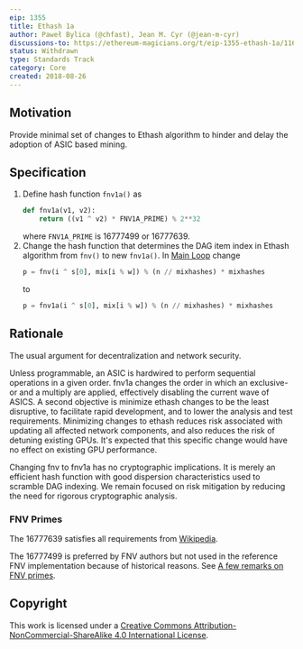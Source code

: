 ```yaml
---
eip: 1355
title: Ethash 1a
author: Paweł Bylica (@chfast), Jean M. Cyr (@jean-m-cyr)
discussions-to: https://ethereum-magicians.org/t/eip-1355-ethash-1a/1167
status: Withdrawn
type: Standards Track
category: Core
created: 2018-08-26
---
```


## Motivation

Provide minimal set of changes to Ethash algorithm to hinder and delay the adoption of ASIC based mining.

## Specification

1. Define hash function `fnv1a()` as
   ```python
   def fnv1a(v1, v2):
       return ((v1 ^ v2) * FNV1A_PRIME) % 2**32
   ```
   where `FNV1A_PRIME` is 16777499 or 16777639.
2. Change the hash function that determines the DAG item index in Ethash algorithm from `fnv()` to new `fnv1a()`. In [Main Loop](https://github.com/ethereum/wiki/wiki/Ethash#main-loop) change
   ```python
   p = fnv(i ^ s[0], mix[i % w]) % (n // mixhashes) * mixhashes
   ```
   to
   ```python
   p = fnv1a(i ^ s[0], mix[i % w]) % (n // mixhashes) * mixhashes
   ```

## Rationale

The usual argument for decentralization and network security.

Unless programmable, an ASIC is hardwired to perform sequential operations in a given order. fnv1a changes the order in which an exclusive-or and a multiply are applied, effectively disabling the current wave of ASICS. A second objective is minimize ethash changes to be the least disruptive, to facilitate rapid development, and to lower the analysis and test requirements. Minimizing changes to ethash reduces risk associated with updating all affected network components, and also reduces the risk of detuning existing GPUs. It's expected that this specific change would have no effect on existing GPU performance.

Changing fnv to fnv1a has no cryptographic implications. It is merely an efficient hash function with good dispersion characteristics used to scramble DAG indexing. We remain focused on risk mitigation by reducing the need for rigorous cryptographic analysis.


### FNV Primes

The 16777639 satisfies all requirements from [Wikipedia](https://en.wikipedia.org/wiki/Fowler%E2%80%93Noll%E2%80%93Vo_hash_function#FNV_prime).

The 16777499 is preferred by FNV authors but not used in the reference FNV implementation because of historical reasons. See [A few remarks on FNV primes](http://www.isthe.com/chongo/tech/comp/fnv/index.html#fnv-prime).

## Copyright

This work is licensed under a [Creative Commons Attribution-NonCommercial-ShareAlike 4.0 International License](https://creativecommons.org/licenses/by-nc-sa/4.0/).
